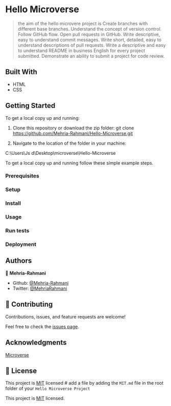 
# Hello Microverse

> the aim of the hello microvere project is Create branches with different base branches.
Understand the concept of version control.
Follow GitHub flow.
Open pull requests in GitHub.
Write descriptive, easy to understand commit messages.
Write short, detailed, easy to understand descriptions of pull requests.
Write a descriptive and easy to understand README in business English for every project submitted.
Demonstrate an ability to submit a project for code review.


## Built With

- HTML
- CSS





## Getting Started

To get a local copy up and running:

1. Clone this repository or download the zip folder:
git clone https://github.com/Mehria-Rahmani/Hello-Microverse.git

1. Navigate to the location of the folder in your machine:

C:\Users\Js d\Desktop\microverse\Hello-Microverse


To get a local copy up and running follow these simple example steps.

### Prerequisites

### Setup

### Install

### Usage

### Run tests

### Deployment



## Authors
👤 **Mehria-Rahmani**
- Github: [@Mehria-Rahmani](https://github.com/Mehria-Rahmani/Hello-Microverse)
- Twitter: [@MehriaRahmani](https://twitter.com/MehriaRahmani?t=QwKwWXTVBZthv4sUrOXtfQ&s=08kedin.com/in/mehria-rahmani-379211222)



## 🤝 Contributing

Contributions, issues, and feature requests are welcome!

Feel free to check the [issues page](https://github.com/Mehria-Rahmani/Hello-Microverse/issues/).



## Acknowledgments
 [Microverse](https://bit.ly/MicroverseTN)



## 📝 License


This project is [MIT](https://github.com/Mehria-Rahmani/Hello-Microverse/blob/master/MIT.md) licensed # add a file by adding the `MIT.md` file in the root folder of your `Hello Microverse Project` 


This project is [MIT](./MIT.md) licensed.
